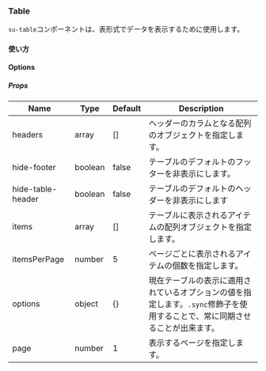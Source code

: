 ### Table

`su-table`コンポーネントは、表形式でデータを表示するために使用します。

<su-divider class="mb-8" />

#### 使い方

<sample />

#### Options

##### Props

|Name|Type|Default|Description|
|----|----|-------|-----------|
|headers|array|[]|ヘッダーのカラムとなる配列のオブジェクトを指定します。|
|hide-footer|boolean|false|テーブルのデフォルトのフッターを非表示にします。|
|hide-table-header|boolean|false|テーブルのデフォルトのヘッダーを非表示にします|
|items|array|[]|テーブルに表示されるアイテムの配列オブジェクトを指定します。|
|itemsPerPage|number|5|ページごとに表示されるアイテムの個数を指定します。|
|options|object|\{\}|現在テーブルの表示に適用されているオプションの値を指定します。`.sync`修飾子を使用することで、常に同期させることが出来ます。|
|page|number|1|表示するページを指定します。|